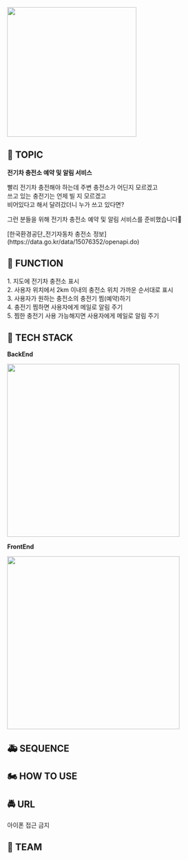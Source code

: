 <img src="https://user-images.githubusercontent.com/26401281/118200427-fb0a2080-b48f-11eb-80cf-242fadc9e686.png" width=300>

## 🚗 TOPIC
<p><b>전기차 충전소 예약 및 알림 서비스</b></p>
<p>빨리 전기차 충전해야 하는데 주변 충전소가 어딘지 모르겠고<br>
    쓰고 있는 충전기는 언제 빌 지 모르겠고<br>
    비어있다고 해서 달려갔더니 누가 쓰고 있다면?<br></p>
<p>그런 분들을 위해 전기차 충전소 예약 및 알림 서비스를 준비했습니다🥰</p>
<p> [한국환경공단_전기자동차 충전소 정보] (https://data.go.kr/data/15076352/openapi.do) <br></p>

## 🚎 FUNCTION
<p>1. 지도에 전기차 충전소 표시<br>
    2. 사용자 위치에서 2km 이내의 충전소 위치 가까운 순서대로 표시<br> 
    3. 사용자가 원하는 충전소의 충전기 찜(예약)하기<br>
    4. 충전기 찜하면 사용자에게 메일로 알림 주기<br>
    5. 찜한 충전기 사용 가능해지면 사용자에게 메일로 알림 주기<br></p>
 
## 🚚 TECH STACK
<p><b>BackEnd</b></p>
<img src="https://user-images.githubusercontent.com/26401281/118201481-808ed000-b492-11eb-8dab-d5c9ef0bbcf7.png" width=400>
<p><b>FrontEnd</b></p>
<img src="https://user-images.githubusercontent.com/26401281/118201695-01e66280-b493-11eb-94a0-c85753b34eb0.png" width=400>

## 🚑 SEQUENCE

## 🏍 HOW TO USE

## 🚔 URL
<p>아이폰 접근 금지</p>

##  🛴 TEAM

